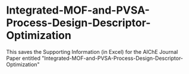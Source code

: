# Integrated-MOF-and-PVSA-Process-Design-Descriptor-Optimization

This saves the Supporting Information (in Excel) for the AIChE Journal Paper entitled "Integrated-MOF-and-PVSA-Process-Design-Descriptor-Optimization"
